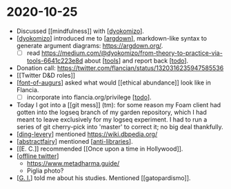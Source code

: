 # 2020-10-25

- Discussed [[mindfulness]] with [[dyokomizo]].
- [[dyokomizo]] introduced me to [[argdown]], markdown-like syntax to generate argument diagrams: https://argdown.org/.
  - [ ] read https://medium.com/@dyokomizo/from-theory-to-practice-via-tools-6641c223e8d about [[tools]] and report back [[todo]].
- Donation call: https://twitter.com/flancian/status/1320316235947585536
- [[Twitter D&D roles]]
- [[font-of-augurs]] asked what would [[ethical abundance]] look like in Flancia.
  - [ ] incorporate into flancia.org/privilege [[todo]].
- Today I got into a [[git mess]] (tm): for some reason my Foam client had gotten into the logseq branch of my garden repository, which I had meant to leave exclusively for my logseq experiment. I had to run a series of git cherry-pick into 'master' to correct it; no big deal thankfully.
- [[ding-levery]] mentioned https://wiki.dbpedia.org/
- [[abstractfairy]] mentioned [[anti-libraries]].
- [[E. C.]] recommended [[Once upon a time in Hollywood]].
- [[offline twitter]]
  - https://www.metadharma.guide/
  - Piglia photo?
- [[G. I.]] told me about his studies. Mentioned [[gatopardismo]].

[//begin]: # "Autogenerated link references for markdown compatibility"
[dyokomizo]: ../dyokomizo "Dyokomizo"
[argdown]: ../argdown "Argdown"
[tools]: ../tools "Tools"
[todo]: ../todo "Todo"
[font-of-augurs]: ../font-of-augurs "Font of Augurs"
[ding-levery]: ../ding-levery "Ding Levery"
[abstractfairy]: ../abstractfairy "AbstractFairy"
[anti-libraries]: ../anti-libraries "Anti Libraries"
[offline twitter]: ../offline-twitter "Offline Twitter"
[G. I.]: ../g-i "G. I."
[//end]: # "Autogenerated link references"